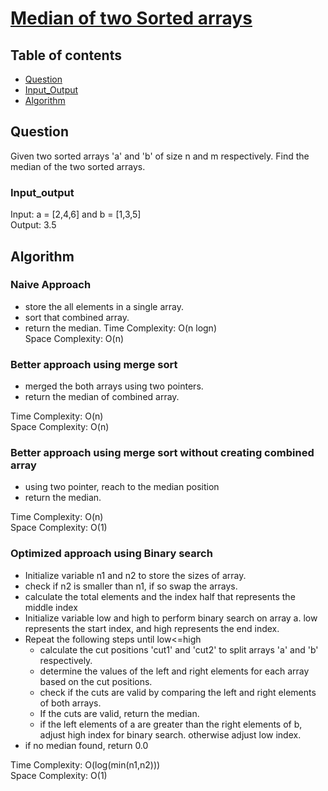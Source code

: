 # [Median of two Sorted arrays](https://www.codingninjas.com/studio/problems/median-of-two-sorted-arrays_8230788?challengeSlug=striver-sde-challenge&leftPanelTab=0)

## Table of contents

- [Question](#question)
- [Input_Output](#input_output)
- [Algorithm](#algorithm)

## Question
Given two sorted arrays 'a' and 'b' of size n and m respectively. Find the median of the two sorted arrays.

### Input_output
Input: a = [2,4,6] and b = [1,3,5] </br>
Output: 3.5

## Algorithm

### Naive Approach
- store the all elements in a single array.
- sort that combined array.
- return the median.
Time Complexity: O(n logn)</br>
Space Complexity: O(n)

### Better approach using merge sort
- merged the both arrays using two pointers.
- return the median of combined array.
  
Time Complexity: O(n)</br>
Space Complexity: O(n)

### Better approach using merge sort without creating combined array
- using two pointer, reach to the median position
- return the median.
  
Time Complexity: O(n)</br>
Space Complexity: O(1)

### Optimized approach using Binary search
- Initialize variable n1 and n2 to store the sizes of array.
- check if n2 is smaller than n1, if so swap the arrays.
- calculate the total elements and the index half that represents the middle index
- Initialize variable low and high to perform binary search on array a. low represents the start index, and high represents the end index.
- Repeat the following steps until low<=high
    - calculate the cut positions 'cut1' and 'cut2' to split arrays 'a' and 'b' respectively.
    - determine the values of the left and right elements for each array based on the cut positions.
    - check if the cuts are valid by comparing the left and right elements of both arrays.
    - If the cuts are valid, return the median.
    - if the left elements of a are greater than the right elements of b, adjust high index for binary search. otherwise adjust low index.
- if no median found, return 0.0
  
Time Complexity: O(log(min(n1,n2)))</br>
Space Complexity: O(1)
